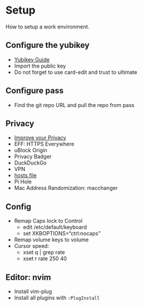 # Setup

How to setup a work environment.

## Configure the yubikey

* [Yubikey Guide](https://github.com/drduh/YubiKey-Guide#debian-and-ubuntu)
* Import the public key
* Do not forget to use card-edit and trust to ultimate

## Configure pass

* Find the git repo URL and pull the repo from pass

## Privacy

* [Improve your Privacy](https://iotdarwinaward.com/post/improve-your-privacy-in-age-of-mass-surveillance/)
* EFF: HTTPS Everywhere
* uBlock Origin
* Privacy Badger
* DuckDuckGo
* VPN
* [hosts file](https://github.com/StevenBlack/hosts)
* Pi Hole
* Mac Address Randomization: macchanger

## Config

* Remap Caps lock to Control
  * edit /etc/default/keyboard
  * set XKBOPTIONS=“ctrl:nocaps”
* Remap volume keys to volume
* Cursor speed:
  * xset q | grep rate
  * xset r rate 250 40

## Editor: nvim

* Install vim-plug
* Install all plugins with `:PlugInstall`
